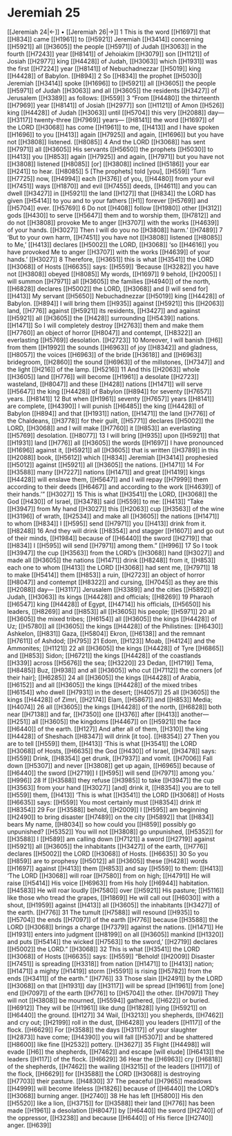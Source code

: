 # Jeremiah 25
[[Jeremiah 24|←]] • [[Jeremiah 26|→]]
1 This is the word [[H1697]] that [[H834]] came [[H1961]] to [[H5921]] Jeremiah [[H3414]] concerning [[H5921]] all [[H3605]] the people [[H5971]] of Judah [[H3063]] in the fourth [[H7243]] year [[H8141]] of Jehoiakim [[H3079]] son [[H1121]] of Josiah [[H2977]] king [[H4428]] of Judah, [[H3063]] which [[H1931]] was the first [[H7224]] year [[H8141]] of Nebuchadnezzar [[H5019]] king [[H4428]] of Babylon. [[H894]] 
2 So [[H834]] the prophet [[H5030]] Jeremiah [[H3414]] spoke [[H1696]] to [[H5921]] all [[H3605]] the people [[H5971]] of Judah [[H3063]] and all [[H3605]] the residents [[H3427]] of Jerusalem [[H3389]] as follows: [[H559]] 
3 “From [[H4480]] the thirteenth [[H7969]] year [[H8141]] of Josiah [[H2977]] son [[H1121]] of Amon [[H526]] king [[H4428]] of Judah [[H3063]] until [[H5704]] this very [[H2088]] day— [[H3117]] twenty-three [[H7969]] years— [[H8141]] the word [[H1697]] of the LORD [[H3068]] has come [[H1961]] to me, [[H413]] and I have spoken [[H1696]] to you [[H413]] again [[H7925]] and again, [[H1696]] but you have not [[H3808]] listened. [[H8085]] 
4 And the LORD [[H3068]] has sent [[H7971]] all [[H3605]] His servants [[H5650]] the prophets [[H5030]] to [[H413]] you [[H853]] again [[H7925]] and again, [[H7971]] but you have not [[H3808]] listened [[H8085]] [or] [[H3808]] inclined [[H5186]] your ear [[H241]] to hear. [[H8085]] 
5 [The prophets] told [you], [[H559]] ‘Turn [[H7725]] now, [[H4994]] each [[H376]] of you, [[H4480]] from your evil [[H7451]] ways [[H1870]] and evil [[H7455]] deeds, [[H4611]] and you can dwell [[H3427]] in [[H5921]] the land [[H127]] that [[H834]] the LORD has given [[H5414]] to you  and to your fathers [[H1]] forever [[H5769]] and [[H5704]] ever. [[H5769]] 
6 Do not [[H408]] follow [[H1980]] other [[H312]] gods [[H430]] to serve [[H5647]] them and to worship them, [[H7812]] and do not [[H3808]] provoke Me to anger [[H3707]] with the works [[H4639]] of your hands. [[H3027]] Then I will do you no [[H3808]] harm.’ [[H7489]] 
7 ‘But to your own harm, [[H7451]] you have not [[H3808]] listened [[H8085]] to Me,’ [[H413]] declares [[H5002]] the LORD, [[H3068]] ‘so [[H4616]] you have provoked Me to anger [[H3707]] with the works [[H4639]] of your hands.’ [[H3027]] 
8 Therefore, [[H3651]] this is what [[H3541]] the LORD [[H3068]] of Hosts [[H6635]] says: [[H559]] ‘Because [[H3282]] you have not [[H3808]] obeyed [[H8085]] My words, [[H1697]] 
9 behold, [[H2005]] I will summon [[H7971]] all [[H3605]] the families [[H4940]] of the north, [[H6828]] declares [[H5002]] the LORD, [[H3068]] and [I will send for] [[H413]] My servant [[H5650]] Nebuchadnezzar [[H5019]] king [[H4428]] of Babylon. [[H894]] I will bring them [[H935]] against [[H5921]] this [[H2063]] land, [[H776]] against [[H5921]] its residents, [[H3427]] and against [[H5921]] all [[H3605]] the [[H428]] surrounding [[H5439]] nations. [[H1471]] So I will completely destroy [[H2763]] them and make them [[H7760]] an object of horror [[H8047]] and contempt, [[H8322]] an everlasting [[H5769]] desolation. [[H2723]] 
10 Moreover, I will banish [[H6]] from them [[H1992]] the sounds [[H6963]] of joy [[H8342]] and gladness, [[H8057]] the voices [[H6963]] of the bride [[H3618]] and [[H6963]] bridegroom, [[H2860]] the sound [[H6963]] of the millstones, [[H7347]] and the light [[H216]] of the lamp. [[H5216]] 
11 And this [[H2063]] whole [[H3605]] land [[H776]] will become [[H1961]] a desolate [[H2723]] wasteland, [[H8047]] and these [[H428]] nations [[H1471]] will serve [[H5647]] the king [[H4428]] of Babylon [[H894]] for seventy [[H7657]] years. [[H8141]] 
12 But when [[H1961]] seventy [[H7657]] years [[H8141]] are complete, [[H4390]] I will punish [[H6485]] the king [[H4428]] of Babylon [[H894]] and that [[H1931]] nation, [[H1471]] the land [[H776]] of the Chaldeans, [[H3778]] for their guilt, [[H5771]] declares [[H5002]] the LORD, [[H3068]] and I will make [[H7760]] it [[H853]] an everlasting [[H5769]] desolation. [[H8077]] 
13 I will bring [[H935]] upon [[H5921]] that [[H1931]] land [[H776]] all [[H3605]] the words [[H1697]] I have pronounced [[H1696]] against it, [[H5921]] all [[H3605]] that is written [[H3789]] in this [[H2088]] book, [[H5612]] which [[H834]] Jeremiah [[H3414]] prophesied [[H5012]] against [[H5921]] all [[H3605]] the nations. [[H1471]] 
14 For [[H3588]] many [[H7227]] nations [[H1471]] and great [[H1419]] kings [[H4428]] will enslave them, [[H5647]] and I will repay [[H7999]] them according to their deeds [[H6467]] and according to the work [[H4639]] of their hands.’” [[H3027]] 
15 This is what [[H3541]] the LORD, [[H3068]] the God [[H430]] of Israel, [[H3478]] said [[H559]] to me: [[H413]] “Take [[H3947]] from My hand [[H3027]] this [[H2063]] cup [[H3563]] of the wine [[H3196]] of wrath, [[H2534]] and make all [[H3605]] the nations [[H1471]] to whom [[H834]] I [[H595]] send [[H7971]] you [[H413]] drink from it. [[H8248]] 
16 And they will drink [[H8354]] and stagger [[H1607]] and go out of their minds, [[H1984]] because of [[H6440]] the sword [[H2719]] that [[H834]] I [[H595]] will send [[H7971]] among them.” [[H996]] 
17 So I took [[H3947]] the cup [[H3563]] from the LORD’s [[H3068]] hand [[H3027]] and made all [[H3605]] the nations [[H1471]] drink [[H8248]] from it, [[H853]] each one to whom [[H413]] the LORD [[H3068]] had sent me, [[H7971]] 
18 to make [[H5414]] them [[H853]] a ruin, [[H2723]] an object of horror [[H8047]] and contempt [[H8322]] and cursing, [[H7045]] as they are this [[H2088]] day— [[H3117]] Jerusalem [[H3389]] and the cities [[H5892]] of Judah, [[H3063]] its kings [[H4428]] and officials; [[H8269]] 
19 Pharaoh [[H6547]] king [[H4428]] of Egypt, [[H4714]] his officials, [[H5650]] his leaders, [[H8269]] and [[H853]] all [[H3605]] his people; [[H5971]] 
20 all [[H3605]] the mixed tribes; [[H6154]] all [[H3605]] the kings [[H4428]] of Uz; [[H5780]] all [[H3605]] the kings [[H4428]] of the Philistines: [[H6430]] Ashkelon, [[H831]] Gaza, [[H5804]] Ekron, [[H6138]] and the remnant [[H7611]] of Ashdod; [[H795]] 
21 Edom, [[H123]] Moab, [[H4124]] and the Ammonites; [[H1121]] 
22 all [[H3605]] the kings [[H4428]] of Tyre [[H6865]] and [[H853]] Sidon; [[H6721]] the kings [[H4428]] of the coastlands [[H339]] across [[H5676]] the sea; [[H3220]] 
23 Dedan, [[H1719]] Tema, [[H8485]] Buz, [[H938]] and all [[H3605]] who cut [[H7112]] the corners [of their hair]; [[H6285]] 
24 all [[H3605]] the kings [[H4428]] of Arabia, [[H6152]] and all [[H3605]] the kings [[H4428]] of the mixed tribes [[H6154]] who dwell [[H7931]] in the desert; [[H4057]] 
25 all [[H3605]] the kings [[H4428]] of Zimri, [[H2174]] Elam, [[H5867]] and [[H853]] Media; [[H4074]] 
26 all [[H3605]] the kings [[H4428]] of the north, [[H6828]] both near [[H7138]] and far, [[H7350]] one [[H376]] after [[H413]] another— [[H251]] all [[H3605]] the kingdoms [[H4467]] on [[H5921]] the face [[H6440]] of the earth. [[H127]] And after all of them, [[H310]] the king [[H4428]] of Sheshach [[H8347]] will drink [it too]. [[H8354]] 
27 Then you are to tell [[H559]] them, [[H413]] ‘This is what [[H3541]] the LORD [[H3068]] of Hosts, [[H6635]] the God [[H430]] of Israel, [[H3478]] says: [[H559]] Drink, [[H8354]] get drunk, [[H7937]] and vomit. [[H7006]] Fall down [[H5307]] and never [[H3808]] get up again, [[H6965]] because of [[H6440]] the sword [[H2719]] I [[H595]] will send [[H7971]] among you.’ [[H996]] 
28 If [[H3588]] they refuse [[H3985]] to take [[H3947]] the cup [[H3563]] from your hand [[H3027]] [and] drink it, [[H8354]] you are to tell [[H559]] them, [[H413]] ‘This is what [[H3541]] the LORD [[H3068]] of Hosts [[H6635]] says: [[H559]] You most certainly must [[H8354]] drink it! [[H8354]] 
29 For [[H3588]] behold, [[H2009]] I [[H595]] am beginning [[H2490]] to bring disaster [[H7489]] on the city [[H5892]] that [[H834]] bears My name, [[H8034]] so how could you [[H859]] possibly go unpunished? [[H5352]] You will not [[H3808]] go unpunished, [[H5352]] for [[H3588]] I [[H589]] am calling down [[H7121]] a sword [[H2719]] against [[H5921]] all [[H3605]] the inhabitants [[H3427]] of the earth, [[H776]] declares [[H5002]] the LORD [[H3068]] of Hosts. [[H6635]] 
30 So you [[H859]] are to prophesy [[H5012]] all [[H3605]] these [[H428]] words [[H1697]] against [[H413]] them [[H853]] and say [[H559]] to them: [[H413]] ‘The LORD [[H3068]] will roar [[H7580]] from on high; [[H4791]] He will raise [[H5414]] His voice [[H6963]] from His holy [[H6944]] habitation. [[H4583]] He will roar loudly [[H7580]] over [[H5921]] His pasture; [[H5116]] like those who tread the grapes, [[H1869]] He will call out [[H6030]] with a shout, [[H1959]] against [[H413]] all [[H3605]] the inhabitants [[H3427]] of the earth. [[H776]] 
31 The tumult [[H7588]] will resound [[H935]] to [[H5704]] the ends [[H7097]] of the earth [[H776]] because [[H3588]] the LORD [[H3068]] brings a charge [[H7379]] against the nations. [[H1471]] He [[H1931]] enters into judgment [[H8199]] on all [[H3605]] mankind [[H1320]] and puts [[H5414]] the wicked [[H7563]] to the sword,’ [[H2719]] declares [[H5002]] the LORD.” [[H3068]] 
32 This is what [[H3541]] the LORD [[H3068]] of Hosts [[H6635]] says: [[H559]] “Behold! [[H2009]] Disaster [[H7451]] is spreading [[H3318]] from nation [[H1471]] to [[H413]] nation; [[H1471]] a mighty [[H1419]] storm [[H5591]] is rising [[H5782]] from the ends [[H3411]] of the earth.” [[H776]] 
33 Those slain [[H2491]] by the LORD [[H3068]] on that [[H1931]] day [[H3117]] will be spread [[H1961]] from [one] end [[H7097]] of the earth [[H776]] to [[H5704]] the other. [[H7097]] They will not [[H3808]] be mourned, [[H5594]] gathered, [[H622]] or buried. [[H6912]] They will be [[H1961]] like dung [[H1828]] lying [[H5921]] on [[H6440]] the ground. [[H127]] 
34 Wail, [[H3213]] you shepherds, [[H7462]] and cry out; [[H2199]] roll in the dust, [[H6428]] you leaders [[H117]] of the flock. [[H6629]] For [[H3588]] the days [[H3117]] of your slaughter [[H2873]] have come; [[H4390]] you will fall [[H5307]] and be shattered [[H8600]] like fine [[H2532]] pottery. [[H3627]] 
35 Flight [[H4498]] will evade [[H6]] the shepherds, [[H7462]] and escape [will elude] [[H6413]] the leaders [[H117]] of the flock. [[H6629]] 
36 Hear the [[H6963]] cry [[H6818]] of the shepherds, [[H7462]] the wailing [[H3215]] of the leaders [[H117]] of the flock, [[H6629]] for [[H3588]] the LORD [[H3068]] is destroying [[H7703]] their pasture. [[H4830]] 
37 The peaceful [[H7965]] meadows [[H4999]] will become lifeless [[H1826]] because of [[H6440]] the LORD’s [[H3068]] burning anger. [[H2740]] 
38 He has left [[H5800]] His den [[H5520]] like a lion, [[H3715]] for [[H3588]] their land [[H776]] has been made [[H1961]] a desolation [[H8047]] by [[H6440]] the sword [[H2740]] of the oppressor, [[H3238]] and because [[H6440]] of His fierce [[H2740]] anger. [[H639]] 
